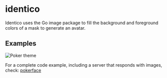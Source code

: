 # identico

Identico uses the Go image package to fill the background and foreground colors of a mask to generate an avatar.

## Examples

![Poker theme](http://i.imgur.com/0me685k.png)

For a complete code example, including a server that responds with images, check: [pokerface](https://github.com/luizbranco/pokerface)
